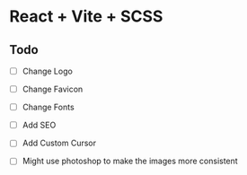 # React + Vite + SCSS

## Todo

- [ ] Change Logo
- [ ] Change Favicon
- [ ] Change Fonts

- [ ] Add SEO
- [ ] Add Custom Cursor

- [ ] Might use photoshop to make the images more consistent
